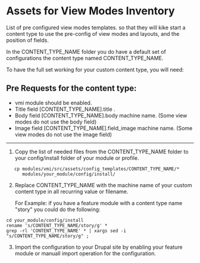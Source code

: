 # Assets for View Modes Inventory

List of pre configured view modes templates. so that they will kike start a 
content type to use the pre-config of view modes and layouts, and the position
of fields.  

In the CONTENT_TYPE_NAME folder you do have a default set of configurations the 
content type named CONTENT_TYPE_NAME.

To have the full set working for your custom content type, you will need:

Pre Requests for the content type:
--------------------------------------------------------------------------------
  - vmi module should be enabled.
  - Title field [CONTENT_TYPE_NAME].title .
  - Body field [CONTENT_TYPE_NAME].body machine name.
         (Some view modes do not use the body field)
  - Image field [CONTENT_TYPE_NAME].field_image machine name. 
         (Some view modes do not use the image field)
--------------------------------------------------------------------------------


1. Copy the list of needed files from the CONTENT_TYPE_NAME folder to your
   config/install folder of your module or profile.

```
   cp modules/vmi/src/assets/config_templates/CONTENT_TYPE_NAME/* 
      modules/your_module/config/install/
```

2. Replace CONTENT_TYPE_NAME with the machine name of your custom content type
   in all recurring value or filename.

   For Example: if you have a feature module with a content type name "story"
   you could do the following:

```
cd your_module/config/install
rename 's/CONTENT_TYPE_NAME/story/g' *
grep -rl 'CONTENT_TYPE_NAME' * | xargs sed -i "s/CONTENT_TYPE_NAME/story/g" ;
```

3. Import the configuration to your Drupal site by enabling your feature module
   or manuall import operation for the configuration.
